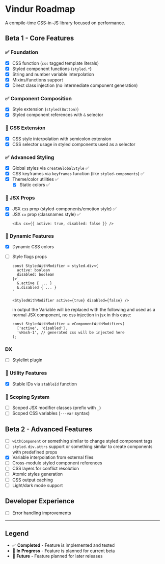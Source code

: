 # Vindur Roadmap

A compile-time CSS-in-JS library focused on performance.

## Beta 1 - Core Features

### ✅ **Foundation**

- [x] CSS function (`css` tagged template literals)
- [x] Styled component functions (`styled.*`)
- [x] String and number variable interpolation
- [x] Mixins/functions support
- [x] Direct class injection (no intermediate component generation)

### ✅ **Component Composition**

- [x] Style extension (`styled(Button)`)
- [x] Styled component references with `&` selector

### 🚧 **CSS Extension**

- [x] CSS style interpolation with semicolon extension
- [x] CSS selector usage in styled components used as a selector

### ✅ **Advanced Styling**

- [x] Global styles via `createGlobalStyle` ✅
- [x] CSS keyframes via `keyframes` function (like `styled-components`) ✅
- [x] Theme/color utilities ✅
  - [x] Static colors ✅

### 🚧 **JSX Props**

- [x] JSX `css` prop (styled-components/emotion style) ✅
- [x] JSX `cx` prop (classnames style) ✅
  ```tsx
  <div cx={{ active: true, disabled: false }} />
  ```

### 🚧 **Dynamic Features**

- [x] Dynamic CSS colors
- [ ] Style flags props

  ```tsx
  const StyledWithModifier = styled.div<{
    active: boolean
    disabled: boolean
  }>`
    &.active { ... }
    &.disabled { ... }
  `

  <StyledWithModifier active={true} disabled={false} />
  ```

  in output the Variable will be replaced with the following and used as a normal JSX component, no css injection in jsx in this case:

  ```tsx
  const StyledWithModifier = vComponentWithModifiers(
    ['active', 'disabled'],
    'vHash-1', // generated css will be injected here
  );
  ```

### DX

- [ ] Stylelint plugin

### 🚧 **Utility Features**

- [x] Stable IDs via `stableId` function

### 🚧 **Scoping System**

- [ ] Scoped JSX modifier classes (prefix with `_`)
- [ ] Scoped CSS variables (`---var` syntax)

## Beta 2 - Advanced Features

- [ ] `withComponent` or something similar to change styled component tags
- [ ] `styled.div.attrs` support or something similar to create components with predefined props
- [x] Variable interpolation from external files
- [ ] Cross-module styled component references
- [ ] CSS layers for conflict resolution
- [ ] Atomic styles generation
- [ ] CSS output caching
- [ ] Light/dark mode support

## Developer Experience

- [ ] Error handling improvements

---

## Legend

- ✅ **Completed** - Feature is implemented and tested
- 🚧 **In Progress** - Feature is planned for current beta
- 🔮 **Future** - Feature planned for later releases
